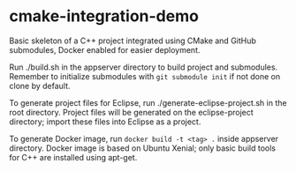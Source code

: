 # cmake-integration-demo
Basic skeleton of a C++ project integrated using CMake and GitHub submodules, Docker enabled for easier deployment.

Run ./build.sh in the appserver directory to build project and submodules.
Remember to initialize submodules with `git submodule init` if not done on clone by default.

To generate project files for Eclipse, run ./generate-eclipse-project.sh in the root directory.
Project files will be generated on the eclipse-project directory; import these files into Eclipse as a project.

To generate Docker image, run `docker build -t <tag> .` inside appserver directory. Docker image is based on Ubuntu Xenial; only basic build tools for C++ are installed using apt-get.
